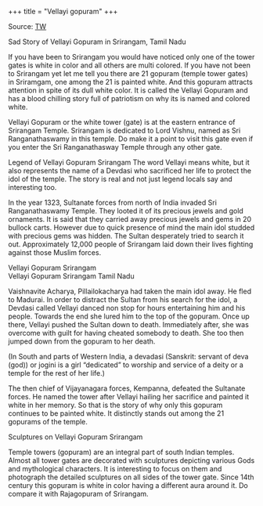 +++
title = "Vellayi gopuram"
+++

Source: [TW](https://isharethese.com/vellayi-gopuram-srirangam-tamil-nadu/)

Sad Story of Vellayi Gopuram in Srirangam, Tamil Nadu

If you have been to Srirangam you would have noticed only one of the tower gates is white in color and all others are multi colored. If you have not been to Srirangam yet let me tell you there are 21 gopuram (temple tower gates) in Sriramgam, one among the 21 is painted white. And this gopuram attracts attention in spite of its dull white color. It is called the Vellayi Gopuram and has a blood chilling story full of patriotism on why its is named and colored white.

Vellayi Gopuram or the white tower (gate) is at the eastern entrance of Srirangam Temple. Srirangam is dedicated to Lord Vishnu, named as Sri Ranganathaswamy in this temple. Do make it a point to visit this gate even if you enter the Sri Ranganathasway Temple through any other gate.

Legend of Vellayi Gopuram Srirangam
The word Vellayi means white, but it also represents the name of a Devdasi who sacrificed her life to protect the idol of the temple. The story is real and not just legend locals say and interesting too.

In the year 1323, Sultanate forces from north of India invaded Sri Ranganathaswamy Temple. They looted it of its precious jewels and gold ornaments. It is said that they carried away precious jewels and gems in 20 bullock carts. However due to quick presence of mind the main idol studded with precious gems was hidden. The Sultan desperately tried to search it out. Approximately 12,000 people of Srirangam laid down their lives fighting against those Muslim forces.

Vellayi Gopuram Srirangam  
Vellayi Gopuram Srirangam Tamil Nadu

Vaishnavite Acharya, Pillailokacharya had taken the main idol away. He fled to Madurai. In order to distract the Sultan from his search for the idol, a Devdasi called Vellayi danced non stop for hours entertaining him and his people. Towards the end she lured him to the top of the gopuram. Once up there, Vellayi pushed the Sultan down to death. Immediately after, she was overcome with guilt for having cheated somebody to death. She too then jumped down from the gopuram to her death.

(In South and parts of Western India, a devadasi (Sanskrit: servant of deva (god)) or jogini is a girl “dedicated” to worship and service of a deity or a temple for the rest of her life.)

The then chief of Vijayanagara forces, Kempanna, defeated the Sultanate forces. He named the tower after Vellayi hailing her sacrifice and painted it white in her memory. So that is the story of why only this gopuram continues to be painted white. It distinctly stands out among the 21 gopurams of the temple.

Sculptures on Vellayi Gopuram Srirangam

Temple towers (gopuram) are an integral part of south Indian temples. Almost all tower gates are decorated with sculptures depicting various Gods and mythological characters. It is interesting to focus on them and photograph the detailed sculptures on all sides of the tower gate. Since 14th century this gopuram is white in color having a different aura around it. Do compare it with Rajagopuram of Srirangam.

